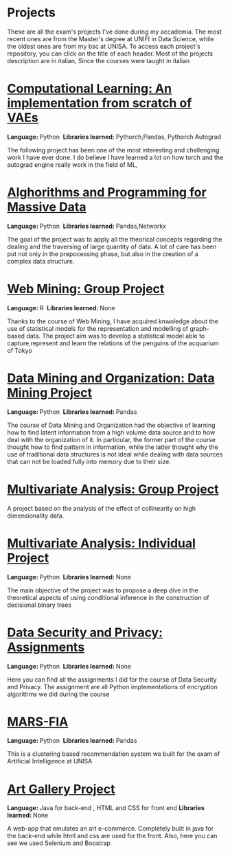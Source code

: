 # Projects
These are all the exam's projects I've done during my accademia. The most recent ones are from the Master's degree at UNIFI in Data Science, while the oldest ones are from my bsc at UNISA.
To access each project's repository, you can click on the title of each header. Most of the projects description are in italian, Since the courses were taught in italian

<h1><a href='https://github.com/JosephMartinelli/VAEs'>Computational Learning: An implementation from scratch of VAEs</a></h1>
<p><b>Language:&nbsp;</b>Python&nbsp;&nbsp;<b>Libraries learned:&nbsp;</b>Pythorch,Pandas, Pythorch Autograd</p>
The following project has been one of the most interesting and challenging work I have ever done. I do believe I have learned a lot on how torch and the autograd engine really work in the field of ML,

<h1><a href='https://github.com/JosephMartinelli/APMD2022'>Alghorithms and Programming for Massive Data</a></h1>
<p><b>Language:&nbsp;</b>Python&nbsp;&nbsp;<b>Libraries learned:&nbsp;</b>Pandas,Networkx</p>
The goal of the project was to apply all the theorical concepts regarding the dealing and the traversing of large quantity of data. A lot of care has been put not only in the prepocessing phase, but also in the creation of a complex data structure.

<h1><a href='https://github.com/JosephMartinelli/WebMiningProject'>Web Mining: Group Project</a></h1>
<p><b>Language:&nbsp;</b>R&nbsp;&nbsp;<b>Libraries learned:&nbsp;</b>None</p>
Thanks to the course of Web Mining, I have acquired knwoledge about the use of statistical models for the representation and modelling of graph-based data. The project aim was to develop a statistical model able to capture,represent and learn the relations of the penguins of the acquarium of Tokyo

<h1><a href='https://github.com/JosephMartinelli/DataMining-Organization'>Data Mining and Organization: Data Mining Project</a></h1>
<p><b>Language:&nbsp;</b>Python&nbsp;&nbsp;<b>Libraries learned:&nbsp;</b>Pandas&nbsp;&nbsp;</p>
The course of Data Mining and Organization had the objective of learning how to find latent information from a high volume data source and to how deal with the organization of it. In particular, the former part of the course thought how to find pattern in information, while the latter thought why the use of traditional data structures is not ideal while dealing with data sources that can not be loaded fully into memory due to their size.

<h1><a href='https://github.com/JosephMartinelli/Multivariate-GroupProject'>Multivariate Analysis: Group Project</a></h1>
A project based on the analysis of the effect of collinearity on high dimensionality data.

<h1><a href='https://github.com/JosephMartinelli/ConditionalTrees'>Multivariate Analysis: Individual Project</a></h1>
<p><b>Language:&nbsp;</b>Python&nbsp;&nbsp;<b>Libraries learned:&nbsp;</b>None</p>
The main objective of the project was to propose a deep dive in the theoretical aspects of using conditional inference in the construction of decisional binary trees

<h1><a href='https://github.com/JosephMartinelli/DSP-Assignments'>Data Security and Privacy: Assignments</a></h1>
<p><b>Language:&nbsp;</b>Python&nbsp;&nbsp;<b>Libraries learned:&nbsp;</b>None</p>
Here you can find all the assignments I did for the course of Data Security and Privacy. The assignment are all Python implementations of encryption algorithms we did during the course

<h1><a href='https://github.com/JosephMartinelli/MARS-FIA'>MARS-FIA</a></h1>
<p><b>Language:&nbsp;</b>Python&nbsp;&nbsp;<b>Libraries learned:&nbsp;</b>Pandas</p>
This is a clustering based recommendation system we built for the exam of Artificial Intelligence at UNISA

<h1><a href='https://github.com/JosephMartinelli/ArtGalleryProject'>Art Gallery Project</a></h1>
<p><b>Language:&nbsp;</b>Java for back-end&nbsp;, HTML and CSS for front end&nbsp;<b>Libraries learned:&nbsp;</b>None</p>

A web-app that emulates an art e-commerce. Completely built in java for the back-end while html and css are used for the front. Also, here you can see we used Selenium and Boostrap
